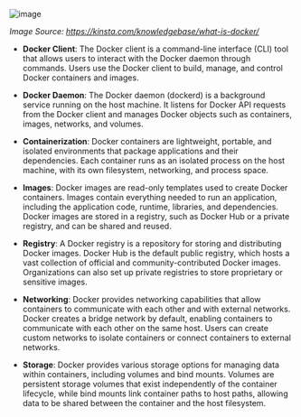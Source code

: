 ![image](https://github.com/garg-shubhika/guide-explanations/assets/115157279/ef45b4ae-9c30-4e1b-ac69-0be39fe4d4de)

*Image Source: https://kinsta.com/knowledgebase/what-is-docker/*

- **Docker Client**: The Docker client is a command-line interface (CLI) tool that allows users to interact with the Docker daemon through commands. Users use the Docker client to build, manage, and control Docker containers and images.

- **Docker Daemon**: The Docker daemon (dockerd) is a background service running on the host machine. It listens for Docker API requests from the Docker client and manages Docker objects such as containers, images, networks, and volumes.

- **Containerization**: Docker containers are lightweight, portable, and isolated environments that package applications and their dependencies. Each container runs as an isolated process on the host machine, with its own filesystem, networking, and process space.

- **Images**: Docker images are read-only templates used to create Docker containers. Images contain everything needed to run an application, including the application code, runtime, libraries, and dependencies. Docker images are stored in a registry, such as Docker Hub or a private registry, and can be shared and reused.

- **Registry**: A Docker registry is a repository for storing and distributing Docker images. Docker Hub is the default public registry, which hosts a vast collection of official and community-contributed Docker images. Organizations can also set up private registries to store proprietary or sensitive images.

- **Networking**: Docker provides networking capabilities that allow containers to communicate with each other and with external networks. Docker creates a bridge network by default, enabling containers to communicate with each other on the same host. Users can create custom networks to isolate containers or connect containers to external networks.

- **Storage**: Docker provides various storage options for managing data within containers, including volumes and bind mounts. Volumes are persistent storage volumes that exist independently of the container lifecycle, while bind mounts link container paths to host paths, allowing data to be shared between the container and the host filesystem.
